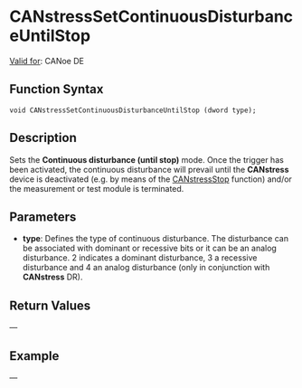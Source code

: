 # CANstressSetContinuousDisturbanceUntilStop

[Valid for](../../../Shared/FeatureAvailability.md): CANoe DE

## Function Syntax

```plaintext
void CANstressSetContinuousDisturbanceUntilStop (dword type);
```

## Description

Sets the **Continuous disturbance (until stop)** mode. Once the trigger has been activated, the continuous disturbance will prevail until the **CANstress** device is deactivated (e.g. by means of the [CANstressStop](CAPLfunctionCANstressStop.md) function) and/or the measurement or test module is terminated.

## Parameters

- **type**: Defines the type of continuous disturbance. The disturbance can be associated with dominant or recessive bits or it can be an analog disturbance. 2 indicates a dominant disturbance, 3 a recessive disturbance and 4 an analog disturbance (only in conjunction with **CANstress** DR).

## Return Values

—

## Example

—
